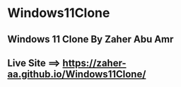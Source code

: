 # Windows11Clone
## Windows 11 Clone By Zaher Abu Amr
## Live Site ==> https://zaher-aa.github.io/Windows11Clone/
